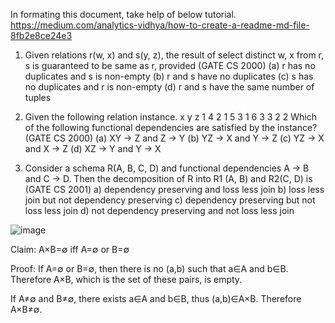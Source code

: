 In formating this document, take help of below tutorial.
https://medium.com/analytics-vidhya/how-to-create-a-readme-md-file-8fb2e8ce24e3



1. Given relations r(w, x) and s(y, z), the result of 
select distinct w, x 
from r, s 
is guaranteed to be same as r, provided (GATE CS 2000) 
(a) r has no duplicates and s is non-empty 
(b) r and s have no duplicates 
(c) s has no duplicates and r is non-empty 
(d) r and s have the same number of tuples 

2. Given the following relation instance. 
x  y  z
1  4  2
1  5  3
1  6  3
3  2  2 
Which of the following functional dependencies are satisfied by the instance? (GATE CS 2000) 
(a) XY -> Z and Z -> Y 
(b) YZ -> X and Y -> Z 
(c) YZ -> X and X -> Z 
(d) XZ -> Y and Y -> X 

3. Consider a schema R(A, B, C, D) and functional dependencies A -> B and C -> D. Then the decomposition of R into R1 (A, B) and R2(C, D) is (GATE CS 2001) 
a) dependency preserving and loss less join 
b) loss less join but not dependency preserving 
c) dependency preserving but not loss less join 
d) not dependency preserving and not loss less join 

![image](https://user-images.githubusercontent.com/37449436/191440345-a796a38f-1798-4a2c-8c32-0ab6e90a8b09.png)



Claim: A×B=∅ iff A=∅ or B=∅

Proof: If A=∅ or B=∅, then there is no (a,b) such that a∈A and b∈B. Therefore A×B, which is the set of these pairs, is empty.

If A≠∅ and B≠∅, there exists a∈A and b∈B, thus (a,b)∈A×B. Therefore A×B≠∅.
